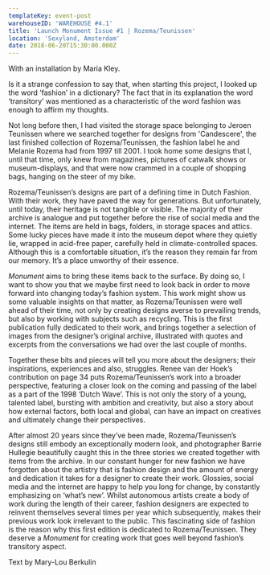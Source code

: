 ```yaml
---
templateKey: event-post
warehouseID: 'WAREHOUSE #4.1'
title: 'Launch Monument Issue #1 | Rozema/Teunissen'
location: 'Sexyland, Amsterdam'
date: 2018-06-20T15:30:00.000Z
---
```

With an installation by Maria Kley.

Is it a strange confession to say that, when starting this project, I looked up the word ‘fashion’ in a dictionary? The fact that in its explanation the word ‘transitory’ was mentioned as a characteristic of the word fashion was enough to affirm my thoughts.

Not long before then, I had visited the storage space belonging to Jeroen Teunissen where we searched together for designs from 'Candescere', the last finished collection of Rozema/Teunissen, the fashion label he and Melanie Rozema had from 1997 till 2001. I took home some designs that I, until that time, only knew from magazines, pictures of catwalk shows or museum-displays, and that were now crammed in a couple of shopping bags, hanging on the steer of my bike.

Rozema/Teunissen’s designs are part of a defining time in Dutch Fashion. With their work, they have paved the way for generations. But unfortunately, until today, their heritage is not tangible or visible. The majority of their archive is analogue and put together before the rise of social media and the internet. The items are held in bags, folders, in storage spaces and attics. Some lucky pieces have made it into the museum depot where they quietly lie, wrapped in acid-free paper, carefully held in climate-controlled spaces. Although this is a comfortable situation, it’s the reason they remain far from our memory. It’s a place unworthy of their essence.

*Monument* aims to bring these items back to the surface. By doing so, I want to show you that we maybe first need to look back in order to move forward into changing today’s fashion system. This work might show us some valuable insights on that matter, as Rozema/Teunissen were well ahead of their time, not only by creating designs averse to prevailing trends, but also by working with subjects such as recycling. This is the first publication fully dedicated to their work, and brings together a selection of images from the designer’s original archive, illustrated with quotes and excerpts from the conversations we had over the last couple of months.

Together these bits and pieces will tell you more about the designers; their inspirations, experiences and also, struggles. Renee van der Hoek’s contribution on page 34 puts Rozema/Teunissen’s work into a broader perspective, featuring a closer look on the coming and passing of the label as a part of the 1998 ‘Dutch Wave’. This is not only the story of a young, talented label, bursting with ambition and creativity, but also a story about how external factors, both local and global, can have an impact on creatives and ultimately change their perspectives.

After almost 20 years since they’ve been made, Rozema/Teunissen’s designs still embody an exceptionally modern look, and photographer Barrie Hullegie beautifully caught this in the three stories we created together with items from the archive. In our constant hunger for new fashion we have forgotten about the artistry that is fashion design and the amount of energy and dedication it takes for a designer to create their work. Glossies, social media and the internet are happy to help you long for change, by constantly emphasizing on ‘what’s new’. Whilst autonomous artists create a body of work during the length of their career, fashion designers are expected to reinvent themselves several times per year which subsequently, makes their previous work look irrelevant to the public. This fascinating side of fashion is the reason why this first edition is dedicated to Rozema/Teunissen. They deserve a *Monument* for creating work that goes well beyond fashion’s transitory aspect.

Text by Mary-Lou Berkulin